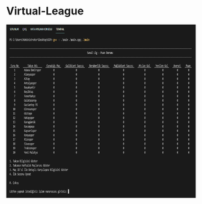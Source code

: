 # Virtual-League
<p align="center">
  <img width="800" height="461" src="https://github.com/alperokur/Virtual-League/blob/main/Pictures/1.png">
</p>



